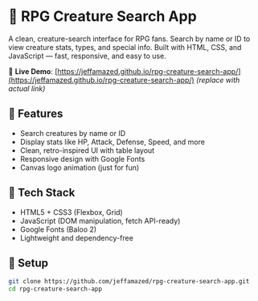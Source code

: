 # 🐉 RPG Creature Search App

A clean, creature-search interface for RPG fans. Search by name or ID to view creature stats, types, and special info. Built with HTML, CSS, and JavaScript — fast, responsive, and easy to use.

🔗 **Live Demo**: [https://jeffamazed.github.io/rpg-creature-search-app/](https://jeffamazed.github.io/rpg-creature-search-app/) *(replace with actual link)*

## 🚀 Features

- Search creatures by name or ID
- Display stats like HP, Attack, Defense, Speed, and more
- Clean, retro-inspired UI with table layout
- Responsive design with Google Fonts
- Canvas logo animation (just for fun)

## 🔧 Tech Stack

- HTML5 + CSS3 (Flexbox, Grid)
- JavaScript (DOM manipulation, fetch API-ready)
- Google Fonts (Baloo 2)
- Lightweight and dependency-free

## 🔄 Setup

```bash
git clone https://github.com/jeffamazed/rpg-creature-search-app.git
cd rpg-creature-search-app
